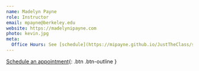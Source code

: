 ```yaml
---
name: Madelyn Payne
role: Instructor
email: mpayne@berkeley.edu
website: https://madelynipayne.com
photo: kevin.jpg
meta:
  Office Hours: See [schedule](https://mipayne.github.io/JustTheClass/schedule/)
---
```


[Schedule an appointment](#){: .btn .btn-outline }
